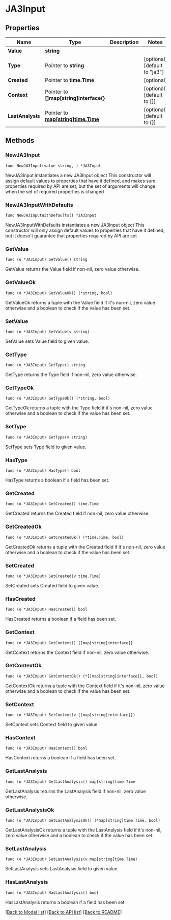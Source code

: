 # JA3Input

## Properties

Name | Type | Description | Notes
------------ | ------------- | ------------- | -------------
**Value** | **string** |  | 
**Type** | Pointer to **string** |  | [optional] [default to "ja3"]
**Created** | Pointer to **time.Time** |  | [optional] 
**Context** | Pointer to **[]map[string]interface{}** |  | [optional] [default to []]
**LastAnalysis** | Pointer to [**map[string]time.Time**](time.Time.md) |  | [optional] [default to {}]

## Methods

### NewJA3Input

`func NewJA3Input(value string, ) *JA3Input`

NewJA3Input instantiates a new JA3Input object
This constructor will assign default values to properties that have it defined,
and makes sure properties required by API are set, but the set of arguments
will change when the set of required properties is changed

### NewJA3InputWithDefaults

`func NewJA3InputWithDefaults() *JA3Input`

NewJA3InputWithDefaults instantiates a new JA3Input object
This constructor will only assign default values to properties that have it defined,
but it doesn't guarantee that properties required by API are set

### GetValue

`func (o *JA3Input) GetValue() string`

GetValue returns the Value field if non-nil, zero value otherwise.

### GetValueOk

`func (o *JA3Input) GetValueOk() (*string, bool)`

GetValueOk returns a tuple with the Value field if it's non-nil, zero value otherwise
and a boolean to check if the value has been set.

### SetValue

`func (o *JA3Input) SetValue(v string)`

SetValue sets Value field to given value.


### GetType

`func (o *JA3Input) GetType() string`

GetType returns the Type field if non-nil, zero value otherwise.

### GetTypeOk

`func (o *JA3Input) GetTypeOk() (*string, bool)`

GetTypeOk returns a tuple with the Type field if it's non-nil, zero value otherwise
and a boolean to check if the value has been set.

### SetType

`func (o *JA3Input) SetType(v string)`

SetType sets Type field to given value.

### HasType

`func (o *JA3Input) HasType() bool`

HasType returns a boolean if a field has been set.

### GetCreated

`func (o *JA3Input) GetCreated() time.Time`

GetCreated returns the Created field if non-nil, zero value otherwise.

### GetCreatedOk

`func (o *JA3Input) GetCreatedOk() (*time.Time, bool)`

GetCreatedOk returns a tuple with the Created field if it's non-nil, zero value otherwise
and a boolean to check if the value has been set.

### SetCreated

`func (o *JA3Input) SetCreated(v time.Time)`

SetCreated sets Created field to given value.

### HasCreated

`func (o *JA3Input) HasCreated() bool`

HasCreated returns a boolean if a field has been set.

### GetContext

`func (o *JA3Input) GetContext() []map[string]interface{}`

GetContext returns the Context field if non-nil, zero value otherwise.

### GetContextOk

`func (o *JA3Input) GetContextOk() (*[]map[string]interface{}, bool)`

GetContextOk returns a tuple with the Context field if it's non-nil, zero value otherwise
and a boolean to check if the value has been set.

### SetContext

`func (o *JA3Input) SetContext(v []map[string]interface{})`

SetContext sets Context field to given value.

### HasContext

`func (o *JA3Input) HasContext() bool`

HasContext returns a boolean if a field has been set.

### GetLastAnalysis

`func (o *JA3Input) GetLastAnalysis() map[string]time.Time`

GetLastAnalysis returns the LastAnalysis field if non-nil, zero value otherwise.

### GetLastAnalysisOk

`func (o *JA3Input) GetLastAnalysisOk() (*map[string]time.Time, bool)`

GetLastAnalysisOk returns a tuple with the LastAnalysis field if it's non-nil, zero value otherwise
and a boolean to check if the value has been set.

### SetLastAnalysis

`func (o *JA3Input) SetLastAnalysis(v map[string]time.Time)`

SetLastAnalysis sets LastAnalysis field to given value.

### HasLastAnalysis

`func (o *JA3Input) HasLastAnalysis() bool`

HasLastAnalysis returns a boolean if a field has been set.


[[Back to Model list]](../README.md#documentation-for-models) [[Back to API list]](../README.md#documentation-for-api-endpoints) [[Back to README]](../README.md)



